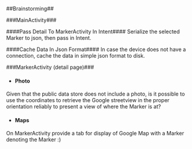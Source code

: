 ##Brainstorming##

###MainActivity###

####Pass Detail To MarkerActivity In Intent####
Serialize the selected Marker to json, then pass in Intent.

####Cache Data In Json Format####
In case the device does not have a connection, cache the data in simple json format to disk.
 



###MarkerActivity (detail page)###

* #### Photo ####
Given that the public data store does not include a photo, is it possible to use the coordinates to retrieve the Google streetview in the proper orientation reliably to present a view of where the Marker is at?


* #### Maps ####
On MarkerActivity provide a tab for display of Google Map with a Marker denoting the Marker :)



